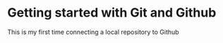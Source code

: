# Getting started with Git and Github

This is my first time connecting a local repository to Github